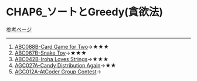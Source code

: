 # CHAP6_ソートとGreedy(貪欲法)

[参考ページ](https://tinyurl.com/y7zw86pt)

---

1. [ABC088B-Card Game for Two](https://atcoder.jp/contests/abc088/tasks/abc088_b)→★★★
1. [ABC067B-Snake Toy](https://atcoder.jp/contests/abc067/tasks/abc067_b)→★★★
1. [ABC042B-Iroha Loves Strings](https://atcoder.jp/contests/abc042/tasks/abc042_b)→★★★
1. [AGC027A-Candy Distribution Again](https://atcoder.jp/contests/agc027/tasks/agc027_a)→★★
1. [AGC012A-AtCoder Group Contest](https://atcoder.jp/contests/agc012/tasks/agc012_a)→